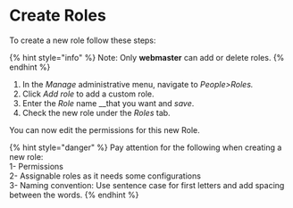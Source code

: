 # Create Roles

To create a new role follow these steps:

{% hint style="info" %}
Note: Only **webmaster** can add or delete roles. 
{% endhint %}

1. In the _Manage_ administrative menu, navigate to _People&gt;Roles._
2. Click _Add role_ to add a custom role.
3. Enter the _Role_ name __that you want and _save_.
4. Check the new role under the _Roles_ tab.

You can now edit the permissions for this new Role.

{% hint style="danger" %}
Pay attention for the following when creating a new role:  
1- Permissions  
2- Assignable roles as it needs some configurations  
3- Naming convention: Use sentence case for first letters and add spacing between the words.
{% endhint %}

>



